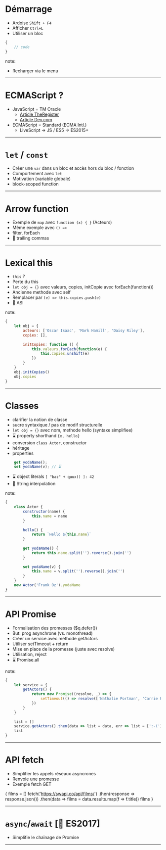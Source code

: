 # Démarrage
* Ardoise `Shift + F4`
* Afficher `Ctrl+L`
* Utiliser un bloc
```javascript
{
    // code
}
```
note:
* Recharger via le menu

---

# ECMAScript ?
* JavaScript = TM Oracle
    * [Article TheRegister](https://www.theregister.co.uk/2018/04/18/oracle_ios_app_takedown_javascript/)
    * [Article Dev.com](https://www.developpez.com/actu/198598/Oracle-peut-il-s-opposer-a-l-utilisation-du-terme-JavaScript-par-des-tiers-Le-createur-du-langage-s-exprime-sur-la-question/)
* ECMAScript = Standard (ECMA Intl.)
    * LiveScript → JS / ES5 → ES2015+
    
---

# `let` / `const`
* Créer une `var` dans un bloc et accès hors du bloc / fonction
* Comportement avec `let`
* Motivation (variable globale)
* block-scoped function

---

# Arrow function
* Exemple de `map` avec `function (x) { }` (Acteurs)
* Même exemple avec  `() =>`
* filter, forEach
* 🎁 trailing commas

---

# Lexical this
* `this` ?
* Perte du this
* `let obj = {}` avec valeurs, copies, initCopie avec forEach(function())
* Ancienne methode avec self
* Remplacer par `(e) => this.copies.push(e)`
* 🎁 ASI

note:
```javascript
{
    let obj = {
        acteurs: ['Oscar Isaac', 'Mark Hamill', 'Daisy Riley'],
        copies: [],
        
        initCopies: function () {
            this.valeurs.forEach(function(e) {
                this.copies.unshift(e)
            })
        }
    }
    obj.initCopies()
    obj.copies
}
```

---

# Classes
* clarifier la notion de classe
* sucre syntaxique / pas de modif structurelle
* `let obj = {}` avec nom, methode hello (syntaxe simplifiee)
* ⌛ property shorthand `{x, hello}`
* conversion `class Actor`, constructor
* héritage
* properties
```javascript
    get yodaName();
    set yodaName(v); // ⌛
```
* ⌛ object literals `[ "baz" + quux() ]: 42`
* 🎁 String interpolation 

note:
```javascript
{
    class Actor {       
        constructor(name) {
            this.name = name
        }
        
        hello() {
            return `Hello ${this.name}`
        }
        
        get yodaName() {
            return this.name.split('').reverse().join('')
        }
        
        set yodaName(v) {
            this.name = v.split('').reverse().join('')
        }
    }
    new Actor('Frank Oz').yodaName
}
```

---

# API Promise
* Formalisation des promesses ($q.defer()) 
* But: prog asynchrone (vs. monothread)
* Créer un service avec methode getActors
* Utiliser setTimeout + return
* Mise en place de la promesse (juste avec resolve)
* Utilisation, reject
* ⌛ Promise.all

note:
```javascript
{
    let service = {
        getActors() {
            return new Promise((resolve, _) => {
                setTimeout(() => resolve(['Nathalie Portman', 'Carrie Fisher', 'Peter Mayhew']), 5000)
            })
        }
    }
    
    list = []
    service.getActors().then(data => list = data, err => list = [':-('])
    list
}
```
---

# API fetch
* Simplifier les appels réseaux asyncrones
* Renvoie une promesse
* Exemple fetch GET

{
  films = []
  fetch('https://swapi.co/api/films/')
    .then(response => response.json())
    .then(data => films = data.results.map(f => f.title))
  films
}

---

# `async`/`await` [🚀 ES2017]
* Simplifie le chaînage de Promise

---
